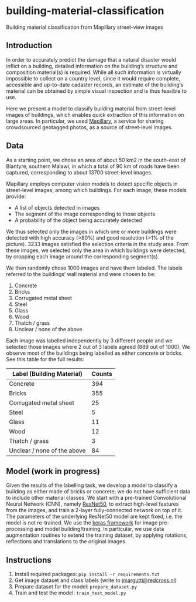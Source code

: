 # building-material-classification
Building material classification from Mapillary street-view images

## Introduction
In order to accurately predict the damage that a natural disaster would inflict on a building, detailed information on the building’s structure and composition material(s) is required. While all such information is virtually impossible to collect on a country level, since it would require complete, accessible and up-to-date cadaster records, an estimate of the building’s material can be obtained by simple visual inspection and is thus feasible to use.

Here we present a model to classify building material from street-level images of buildings, which enables quick extraction of this information on large areas. In particular, we used [Mapillary](https://www.mapillary.com/app/), a service for sharing crowdsourced geotagged photos, as a source of street-level images.

## Data
As a starting point, we chose an area of about 50 km2 in the south-east of Blantyre, southern Malawi, in which a total of 90 km of roads have been captured, corresponding to about 13700 street-level images. 

Mapillary employs computer vision models to detect specific objects in street-level images, among which buildings. For each image, these models provide:
* A list of objects detected in images
* The segment of the image corresponding to those objects
* A probability of the object being accurately detected 

We thus selected only the images in which one or more buildings were detected with high accuracy (>80%) and good resolution (>1% of the picture). 3233 images satisfied the selection criteria in the study area. From these images, we selected only the area in which buildings were detected, by cropping each image around the corresponding segment(s).

We then randomly chose 1000 images and have them labeled. The labels referred to the buildings’ wall material and were chosen to be:
1. Concrete
2. Bricks
3. Corrugated metal sheet
4. Steel
5. Glass
6. Wood
7. Thatch / grass
8. Unclear / none of the above

Each image was labelled independently by 3 different people and we selected those images where 2 out of 3 labels agreed (889 out of 1000). We observe most of the buildings being labelled as either concrete or bricks. See this table for the full results:

| Label (Building Material) | Counts |
| ------------- | ------------- |
| Concrete  | 394  |
| Bricks  | 355  |
| Corrugated metal sheet | 25  |
| Steel  | 5  |
| Glass  | 11  |
| Wood  | 12  |
| Thatch / grass | 3  |
| Unclear / none of the above | 84  |

## Model (work in progress)

Given the results of the labelling task, we develop a model to classify a building as either made of bricks or concrete; we do not have sufficient data to include other material classes. We start with a pre-trained Convolutional Neural Network (CNN), namely [ResNet50](https://arxiv.org/abs/1512.03385), to extract high-level features from the images, and train a 2-layer fully-connected network on top of it. The parameters of the underlying ResNet50 model are kept fixed, i.e. the model is not re-trained.
We use the [keras framework](https://keras.io/) for image pre-processing and model building/training. In particular, we use data augmentation routines to extend the training dataset, by applying rotations, reflections and translations to the original images.

## Instructions
1. Install required packages: `pip install -r requirements.txt`
2. Get image dataset and class labels (write to jmargutti@redcross.nl)
3. Prepare dataset for the model: `prepare_dataset.py` 
3. Train and test the model: `train_test_model.py` 

